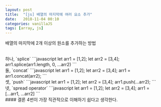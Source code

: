 ```yaml
---
layout: post
title:  "[js] 배열의 마지막에 여러 요소 추가"
date:   2018-11-04 00:10
categories: vanillaJS
tags: [array, js]
---
```

배열의 마지막에 2개 이상의 원소를 추가하는 방법

<br>
하나, `splice`
```javascript
let arr1 = [1,2];
let arr2 = [3,4];
arr1.splice(arr1.length, 0, ...arr2)
```

<br>
둘, `concat`
```javascript
let arr1 = [1,2];
let arr2 = [3,4];
arr1 = arr1.concat(arr2);
```

<br>
셋, `push`
```javascript
let arr1 = [1,2];
let arr2 = [3,4];
arr1.push(...arr2);
```

<br>
넷, `spread operator`
```javascript
let arr1 = [1,2];
let arr2 = [3,4];
arr1 = [...arr1, ...arr2]
```

<br>
#### 결론
4번이 가장 직관적으로 이해하기 쉽다고 생각한다.

